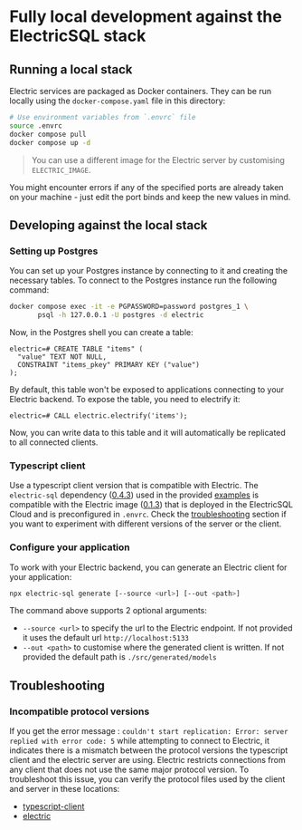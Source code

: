 # Fully local development against the ElectricSQL stack

## Running a local stack

Electric services are packaged as Docker containers. They can be run locally using the `docker-compose.yaml` file in this directory:

```bash
# Use environment variables from `.envrc` file
source .envrc
docker compose pull
docker compose up -d
```

> You can use a different image for the Electric server by customising `ELECTRIC_IMAGE`.

You might encounter errors if any of the specified ports are already taken on your machine - just edit the port binds and keep the new values in mind.

## Developing against the local stack

### Setting up Postgres

You can set up your Postgres instance by connecting to it and creating the necessary tables.
To connect to the Postgres instance run the following command:

```bash
docker compose exec -it -e PGPASSWORD=password postgres_1 \
       psql -h 127.0.0.1 -U postgres -d electric
```

Now, in the Postgres shell you can create a table:

```
electric=# CREATE TABLE "items" (
  "value" TEXT NOT NULL,
  CONSTRAINT "items_pkey" PRIMARY KEY ("value")
);
```

By default, this table won't be exposed to applications connecting to your Electric backend.
To expose the table, you need to electrify it:

```
electric=# CALL electric.electrify('items');
```

Now, you can write data to this table and it will automatically be replicated to all connected clients.

### Typescript client

Use a typescript client version that is compatible with Electric. The `electric-sql` dependency ([0.4.3][1]) used in the provided [examples][2] is compatible with the Electric image ([0.1.3][3]) that is deployed in the ElectricSQL Cloud and is preconfigured in `.envrc`. Check the [troubleshooting][4] section if you want to experiment with different versions of the server or the client.

[1]: https://github.com/electric-sql/typescript-client/tree/0.4.3
[2]: https://github.com/electric-sql/examples
[3]: https://github.com/electric-sql/electric/tree/0.1.3
[4]: #incompatible-protocol-versions

### Configure your application

To work with your Electric backend, you can generate an Electric client for your application:

```bash
npx electric-sql generate [--source <url>] [--out <path>]
```

The command above supports 2 optional arguments:

- `--source <url>` to specify the url to the Electric endpoint.
  If not provided it uses the default url `http://localhost:5133`
- `--out <path>` to customise where the generated client is written.
  If not provided the default path is `./src/generated/models`

## Troubleshooting

### Incompatible protocol versions

If you get the error message : `couldn't start replication: Error: server replied with error code: 5` while attempting to connect to Electric, it indicates there is a mismatch between the protocol versions the typescript client and the electric server are using. Electric restricts connections from any client that does not use the same major protocol version. To troubleshoot this issue, you can verify the protocol files used by the client and server in these locations:

- [typescript-client](https://github.com/electric-sql/electric/blob/main/clients/typescript/src/_generated/protocol/satellite.ts)
- [electric](https://github.com/electric-sql/electric/blob/main/components/electric/lib/electric/satellite/protobuf_package.ex)
